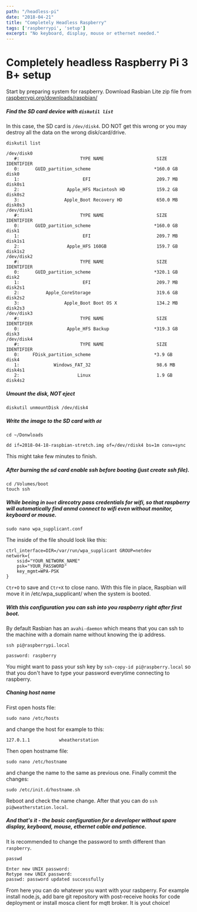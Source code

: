 ```yaml
---
path: "/headless-pi"
date: "2018-04-21"
title: "Completely Headless Raspberry"
tags: ['raspberrypi', 'setup']
excerpt: "No keyboard, display, mouse or ethernet needed."
---
```

# Completely headless Raspberry Pi 3 B+ setup

Start by preparing system for raspberry. Download Rasbian Lite zip file from [raspberrypi.org/downloads/raspbian/](https://www.raspberrypi.org/downloads/raspbian/)

##### Find the SD card device with `diskutil list`

In this case, the SD card is `/dev/disk4`. DO NOT get this wrong or you may destroy all the data on the wrong disk/card/drive.

	diskutil list

	/dev/disk0
	   #:                       TYPE NAME                    SIZE       IDENTIFIER
	   0:      GUID_partition_scheme                        *160.0 GB   disk0
	   1:                        EFI                         209.7 MB   disk0s1
	   2:                  Apple_HFS Macintosh HD            159.2 GB   disk0s2
	   3:                 Apple_Boot Recovery HD             650.0 MB   disk0s3
	/dev/disk1
	   #:                       TYPE NAME                    SIZE       IDENTIFIER
	   0:      GUID_partition_scheme                        *160.0 GB   disk1
	   1:                        EFI                         209.7 MB   disk1s1
	   2:                  Apple_HFS 160GB                   159.7 GB   disk1s2
	/dev/disk2
	   #:                       TYPE NAME                    SIZE       IDENTIFIER
	   0:      GUID_partition_scheme                        *320.1 GB   disk2
	   1:                        EFI                         209.7 MB   disk2s1
	   2:          Apple_CoreStorage                         319.6 GB   disk2s2
	   3:                 Apple_Boot Boot OS X               134.2 MB   disk2s3
	/dev/disk3
	   #:                       TYPE NAME                    SIZE       IDENTIFIER
	   0:                  Apple_HFS Backup                 *319.3 GB   disk3
	/dev/disk4
	   #:                       TYPE NAME                    SIZE       IDENTIFIER
	   0:     FDisk_partition_scheme                        *3.9 GB     disk4
	   1:             Windows_FAT_32                         98.6 MB    disk4s1
	   2:                      Linux                         1.9 GB     disk4s2

##### Umount the disk, NOT eject

	diskutil unmountDisk /dev/disk4

##### Write the image to the SD card with `dd`

	cd ~/Donwloads

	dd if=2018-04-18-raspbian-stretch.img of=/dev/rdisk4 bs=1m conv=sync
This might take few minutes to finish.

##### After burning the sd card enable ssh before booting (just create ssh file).

	cd /Volumes/boot
	touch ssh

##### While beeing in `boot` direcotry pass credentials for wifi, so that raspberry will automatically find anmd connect to wifi even without monitor, keyboard or mouse. 

	sudo nano wpa_supplicant.conf
The inside of the file should look like this: 

	ctrl_interface=DIR=/var/run/wpa_supplicant GROUP=netdev
	network={
	    ssid="YOUR_NETWORK_NAME"
	    psk="YOUR_PASSWORD"
	    key_mgmt=WPA-PSK
	}
	
`Ctr+O` to save and `Ctr+X` to close nano. With this file in place, Raspbian will move it in /etc/wpa_supplicant/ when the system is booted.

##### With this configuration you can ssh into you raspberry right after first boot. 

By default Rasbian has an `avahi-daemon` which means that you can ssh to the machine with a domain name without knowing the ip address. 

	ssh pi@raspberrypi.local
	
	password: raspberry
	
You might want to pass your ssh key by `ssh-copy-id pi@raspberry.local` so that you don't have to type your password everytime connecting to raspberry. 


##### Chaning host name

First open hosts file: 
	
	sudo nano /etc/hosts
	
and change the host for example to this: 

	127.0.1.1           wheatherstation
	
Then open hostname file: 
	
	sudo nano /etc/hostname
	
and change the name to the same as previous one. Finally commit the changes: 
	
	sudo /etc/init.d/hostname.sh

Reboot and check the name change. After that you can do `ssh pi@weatherstation.local`.

##### And that's it - the basic configuration for a developer without spare display, keyboard, mouse, ethernet cable and patience. 

It is recommended to change the password to smth different than `raspberry`.
	
	passwd
	
	Enter new UNIX password:
	Retype new UNIX password:
	passwd: password updated successfully

From here you can do whatever you want with your rasbperry. For example install node.js, add bare git repository with post-receive hooks for code deployment or install mosca client for mqtt broker. It is yout choice!